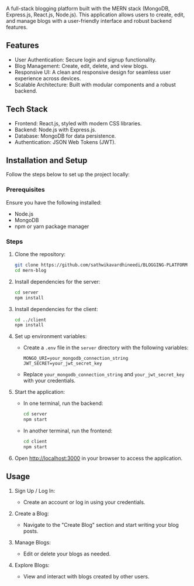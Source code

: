 
A full-stack blogging platform built with the MERN stack (MongoDB, Express.js, React.js, Node.js). This application allows users to create, edit, and manage blogs with a user-friendly interface and robust backend features.

## Features

- User Authentication: Secure login and signup functionality.
- Blog Management: Create, edit, delete, and view blogs.
- Responsive UI: A clean and responsive design for seamless user experience across devices.
- Scalable Architecture: Built with modular components and a robust backend.

## Tech Stack

- Frontend: React.js, styled with modern CSS libraries.
- Backend: Node.js with Express.js.
- Database: MongoDB for data persistence.
- Authentication: JSON Web Tokens (JWT).

## Installation and Setup

Follow the steps below to set up the project locally:

### Prerequisites
Ensure you have the following installed:
- Node.js
- MongoDB
- npm or yarn package manager

### Steps
1. Clone the repository:
   ```bash
   git clone https://github.com/sathwikavardhineedi/BLOGGING-PLATFORM
   cd mern-blog
   ```

2. Install dependencies for the server:
   ```bash
   cd server
   npm install
   ```

3. Install dependencies for the client:
   ```bash
   cd ../client
   npm install
   ```

4. Set up environment variables:
   - Create a `.env` file in the `server` directory with the following variables:
     ```
     MONGO_URI=your_mongodb_connection_string
     JWT_SECRET=your_jwt_secret_key
     ```
   - Replace `your_mongodb_connection_string` and `your_jwt_secret_key` with your credentials.

5. Start the application:
   - In one terminal, run the backend:
     ```bash
     cd server
     npm start
     ```
   - In another terminal, run the frontend:
     ```bash
     cd client
     npm start
     ```

6. Open [http://localhost:3000](http://localhost:3000) in your browser to access the application.

## Usage

1. Sign Up / Log In:
   - Create an account or log in using your credentials.
   
2. Create a Blog:
   - Navigate to the "Create Blog" section and start writing your blog posts.

3. Manage Blogs:
   - Edit or delete your blogs as needed.

4. Explore Blogs:
   - View and interact with blogs created by other users.
